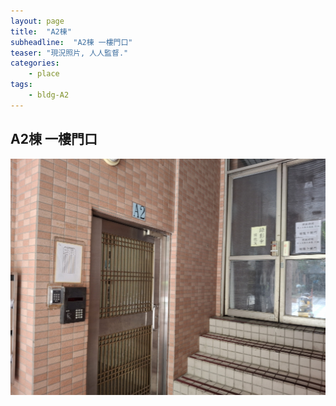 ```yaml
---
layout: page
title:  "A2棟"
subheadline:  "A2棟 一樓門口"
teaser: "現況照片, 人人監督."
categories:
    - place
tags:
    - bldg-A2
---
```


## A2棟 一樓門口
![](https://github.com/coconutcity30050/community27/blob/gh-pages/assets/place/A2%E6%A3%9F_%E4%B8%80%E6%A8%93%E5%85%A5%E5%8F%A3_20241018.jpg?raw=true)

